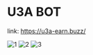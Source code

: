 # U3A BOT
link: https://u3a-earn.buzz/

![1](https://user-images.githubusercontent.com/77591040/177911262-f749f220-8dce-4802-9539-59f69c2c07be.PNG)
![2](https://user-images.githubusercontent.com/77591040/177911281-d262b307-bbf9-4035-86c0-775dd9aebb15.PNG)
![3](https://user-images.githubusercontent.com/77591040/177911286-a5b5739d-69d4-4fd9-b2e0-8ec6a27984d3.PNG)

